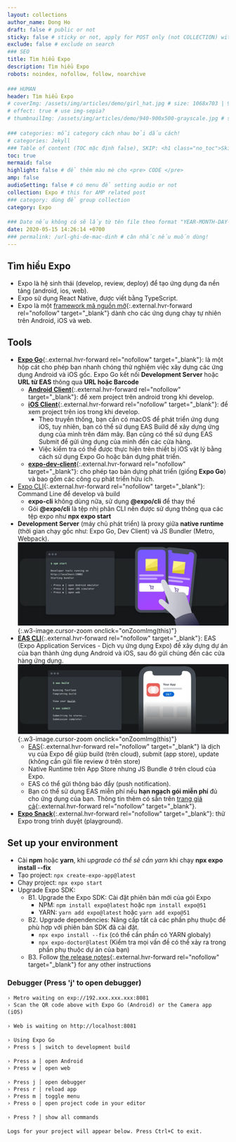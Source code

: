 ```yaml
---
layout: collections
author_name: Dong Ho
draft: false # public or not
sticky: false # sticky or not, apply for POST only (not COLLECTION) with including thumbnailImg
exclude: false # exclude on search
### SEO
title: Tìm hiểu Expo
description: Tìm hiểu Expo
robots: noindex, nofollow, follow, noarchive

### HUMAN
header: Tìm hiểu Expo
# coverImg: /assets/img/articles/demo/girl_hat.jpg # size: 1068x703 | 900x500 | 600x400
# effect: true # use img-sepia?
# thumbnailImg: /assets/img/articles/demo/940-900x500-grayscale.jpg # size: 900x500 | 600x400

### categories: mỗi category cách nhau bởi dấu cách!
# categories: Jekyll
### Table of content (TOC mặc định false), SKIP: <h1 class="no_toc">Skip toc</h1> hoặc <div class="no_toc_section">
toc: true
mermaid: false
highlight: false # để thêm màu mè cho <pre> CODE </pre>
amp: false
audioSetting: false # có menu để setting audio or not
collection: Expo # this for AMP related post
### category: dùng để group collection
category: Expo

### Date nếu không có sẽ lấy từ tên file theo format "YEAR-MONTH-DAY-title.md"
date: 2020-05-15 14:26:14 +0700
### permalink: /url-ghi-de-mac-dinh # cân nhắc nếu muốn dùng!
---
```


## Tìm hiểu Expo
- Expo là hệ sinh thái (develop, review, deploy) để tạo ứng dụng đa nền tảng (android, ios, web).
- Expo sử dụng React Native, được viết bằng TypeScript.
- Expo là một [framework mã nguồn mở](https://github.com/expo/expo){:.external.hvr-forward rel="nofollow" target="_blank"} dành cho các ứng dụng chạy tự nhiên trên Android, iOS và web.

## Tools
- [**Expo Go**](https://expo.dev/go){:.external.hvr-forward rel="nofollow" target="_blank"}: là một hộp cát cho phép bạn nhanh chóng thử nghiệm việc xây dựng các ứng dụng Android và iOS gốc. Expo Go kết nối **Development Server** hoặc **URL từ EAS** thông qua **URL hoặc Barcode**
    - [**Android Client**](https://play.google.com/store/apps/details?id=host.exp.exponent){:.external.hvr-forward rel="nofollow" target="_blank"}: để xem project trên android trong khi develop.
    - [**iOS Client**](https://apps.apple.com/us/app/expo-go/id982107779){:.external.hvr-forward rel="nofollow" target="_blank"}: để xem project trên ios trong khi develop.
        - Theo truyền thống, bạn cần có macOS để phát triển ứng dụng iOS, tuy nhiên, bạn có thể sử dụng EAS Build để xây dựng ứng dụng của mình trên đám mây. Bạn cũng có thể sử dụng EAS Submit để gửi ứng dụng của mình đến các cửa hàng.
        - Việc kiểm tra có thể được thực hiện trên thiết bị iOS vật lý bằng cách sử dụng Expo Go hoặc bản dựng phát triển.
    - [**expo-dev-client**](https://docs.expo.dev/versions/latest/sdk/dev-client/){:.external.hvr-forward rel="nofollow" target="_blank"}: cho phép tạo bản dựng phát triển (giống **Expo Go**) và bao gồm các công cụ phát triển hữu ích.
- [Expo CLI](https://github.com/expo/expo/tree/main/packages/%40expo/cli){:.external.hvr-forward rel="nofollow" target="_blank"}: Command Line để develop và build
    - **expo-cli** không dùng nữa, sử dụng **@expo/cli** để thay thế
    - Gói **@expo/cli** là tệp nhị phân CLI nên được sử dụng thông qua các tệp expo như **npx expo start**
- **Development Server** (máy chủ phát triển) là proxy giữa **native runtime** (thời gian chạy gốc như: Expo Go, Dev Client) và JS Bundler (Metro, Webpack).<br>![TEXT](/assets/img/collections/expo-server-proxy.jpg){:.w3-image.cursor-zoom onclick="onZoomImg(this)"}
- [**EAS CLI**](https://github.com/expo/eas-cli){:.external.hvr-forward rel="nofollow" target="_blank"}: EAS (Expo Application Services - Dịch vụ ứng dụng Expo) để xây dựng dự án của bạn thành ứng dụng Android và iOS, sau đó gửi chúng đến các cửa hàng ứng dụng.<br>![TEXT](/assets/img/collections/expo-build-and-submit.jpg){:.w3-image.cursor-zoom onclick="onZoomImg(this)"}
    - [EAS](https://expo.dev/eas){:.external.hvr-forward rel="nofollow" target="_blank"} là dịch vụ của Expo để giúp build (trên cloud), submit (app store), update (không cần gửi file review ở trên store)
    - Native Runtime trên App Store nhưng JS Bundle ở trên cloud của Expo.
    - EAS có thể gửi thông báo đẩy (push notification).
    - Bạn có thể sử dụng EAS miễn phí nếu **hạn ngạch gói miễn phí** đủ cho ứng dụng của bạn. Thông tin thêm có sẵn trên [trang giá cả](https://expo.dev/pricing){:.external.hvr-forward rel="nofollow" target="_blank"}.
- [**Expo Snack**](https://snack.expo.dev/){:.external.hvr-forward rel="nofollow" target="_blank"}: thử Expo trong trình duyệt (playground).

## Set up your environment
- Cài **npm** hoặc **yarn**, khi *upgrade có thể sẽ cần yarn* khi chạy **npx expo install --fix**
- Tạo project: ```npx create-expo-app@latest```
- Chạy project: ```npx expo start```
- Upgrade Expo SDK:
    - B1. Upgrade the Expo SDK: Cài đặt phiên bản mới của gói Expo
        - NPM: ```npm install expo@latest``` hoặc ```npm install expo@51```
        - YARN: ```yarn add expo@latest``` hoặc ```yarn add expo@51```
    - B2. Upgrade dependencies: Nâng cấp tất cả các phần phụ thuộc để phù hợp với phiên bản SDK đã cài đặt.
        - ```npx expo install --fix``` (có thể cần phần có YARN globaly)
        - ```npx expo-doctor@latest``` (Kiểm tra mọi vấn đề có thể xảy ra trong phần phụ thuộc dự án của bạn)
    - B3. Follow [the release notes](https://docs.expo.dev/workflow/upgrading-expo-sdk-walkthrough/#sdk-changelogs){:.external.hvr-forward rel="nofollow" target="_blank"} for any other instructions

### Debugger (Press 'j' to open debugger)

```
› Metro waiting on exp://192.xxx.xxx.xxx:8081
› Scan the QR code above with Expo Go (Android) or the Camera app (iOS)

› Web is waiting on http://localhost:8081

› Using Expo Go
› Press s │ switch to development build

› Press a │ open Android
› Press w │ open web

› Press j │ open debugger
› Press r │ reload app
› Press m │ toggle menu
› Press o │ open project code in your editor

› Press ? │ show all commands

Logs for your project will appear below. Press Ctrl+C to exit.
```